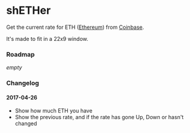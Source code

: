 # shETHer

Get the current rate for ETH ([Ethereum](https://www.ethereum.org)) from [Coinbase](https://www.coinbase.com).

It's made to fit in a 22x9 window.

### Roadmap

*empty*

### Changelog

#### 2017-04-26
* Show how much ETH you have
* Show the previous rate, and if the rate has gone Up, Down or hasn't changed
